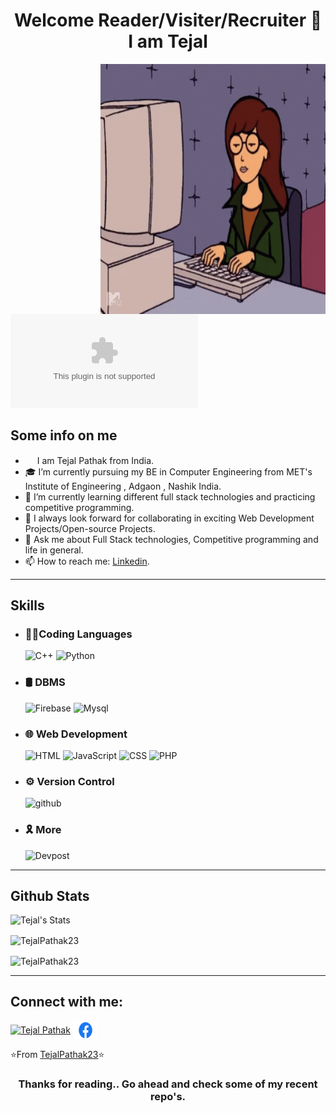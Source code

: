 <!-- ### Hi there 👋 -->

<!--
**TejalPathak23/TejalPathak23** is a ✨ _special_ ✨ repository because its `README.md` (this file) appears on your GitHub profile.

Here are some ideas to get you started:

- 🔭 I’m currently working on ...
- 🌱 I’m currently learning ...
- 👯 I’m looking to collaborate on ...
- 🤔 I’m looking for help with ...
- 💬 Ask me about ...
- 📫 How to reach me: ...
- 😄 Pronouns: ...
- ⚡ Fun fact: ...
-->

<h1 align="center"> Welcome Reader/Visiter/Recruiter 👋 I am Tejal</h1>
<!--   <img align="right" alt="GIF" src="https://github.com/TejalPathak23/TejalPathak23/blob/main/coding.gif" width="360"/> -->
  <img align="right" alt="GIF" src="https://github.com/TejalPathak23/TejalPathak23/blob/main/coding.gif" width="360" height="400"/>
<!-- <p align="left"> <img src="https://komarev.com/ghpvc/?username=DeepF02&label=Profile%20views&color=0e75b6&style=flat" alt="my profile views" /></p> -->

[![Twitter](https://img.shields.io/twitter/url/https/twitter.com)](https://mobile.twitter.com/TejalPathak23)


## Some info on me<br>
- <img src ="https://s3.amazonaws.com/pix.iemoji.com/images/emoji/apple/ios-12/256/boy-light-skin-tone.png" height= 15px width = 15px> I am Tejal Pathak from India.
- 🎓 I’m currently pursuing my BE in Computer Engineering from MET's Institute of Engineering , Adgaon , Nashik India.
- 🌱 I’m currently learning different full stack technologies and practicing competitive programming.
- 👯 I always look forward for collaborating in exciting Web Development Projects/Open-source Projects.
- 💬 Ask me about Full Stack technologies, Competitive programming and life in general.
- 📫 How to reach me: [Linkedin](https://www.linkedin.com/in/tejal-pathak-84bba31b1/).




***************
## Skills
- ### 👩‍💻Coding Languages
  ![C++](https://img.shields.io/badge/C%2B%2B-00599C?style=for-the-badge&logo=c%2B%2B&logoColor=white)
  ![Python](https://img.shields.io/badge/Python-FFD43B?style=for-the-badge&logo=python&logoColor=darkgreen)
  
- ### 🛢 DBMS
  ![Firebase](https://img.shields.io/badge/Firebase-4EA94B?style=for-the-badge&logo=Firebase&logoColor=white)
  ![Mysql](https://img.shields.io/badge/MySQL-00000F?style=for-the-badge&logo=mysql&logoColor=white)

- ### 🌐 Web Development
  ![HTML](https://img.shields.io/badge/HTML-E34F26?style=for-the-badge&logo=html5&logoColor=white)
  ![JavaScript](https://img.shields.io/badge/JavaScript-339933?style=for-the-badge&logo=JavaScript&logoColor=white)
  ![CSS](https://img.shields.io/badge/css-1572B6?style=for-the-badge&logo=CSS3&logoColor=white)
  ![PHP](https://img.shields.io/badge/PHP-777BB4?style=for-the-badge&logo=PHP&logoColor=white)


- ### ⚙️ Version Control
  ![github](https://img.shields.io/badge/GitHub-100000?style=for-the-badge&logo=github&logoColor=white)
  
  
- ### 🎗 More
  ![Devpost](https://img.shields.io/badge/DevPost-100000?style=for-the-badge&logo=Devpost&logoColor=white)
  



***************
## Github Stats
<p align="left">
  <img src="https://github-readme-stats.vercel.app/api?username=TejalPathak23&count_private=true&hide=stars&show_icons=true&theme=cobalt&include_all_commits=true" alt="Tejal's Stats" /> 
  <p align="left"><img align="center" src="https://github-readme-streak-stats.herokuapp.com/?user=TejalPathak23&theme=cobalt" alt="TejalPathak23" /></p>
<!-- </p> -->
 <p align="left"><img align="center" src="https://github-readme-stats.vercel.app/api/top-langs/?username=TejalPathak23&layout=compact&show_icons=true&theme=cobalt" alt="TejalPathak23" /></p>
</p>

***************
## Connect with me:
<p align="left">
  <a href="https://www.linkedin.com/in/tejal-pathak-84bba31b1/" target="_blank"><img align="center" src="https://raw.githubusercontent.com/rahuldkjain/github-profile-readme-generator/master/src/images/icons/Social/linked-in-alt.svg" alt="Tejal Pathak" height="30" width="40" /></a>
  <a href="https://www.facebook.com/tejal.pathak.23/" target="_blank"><img align="center" src="https://github.com/TejalPathak23/TejalPathak23/blob/main/Facebook-logo.png" alt="Tejal Pathak" height="30" width="40" /></a>
</p>


⭐️From [TejalPathak23](https://github.com/TejalPathak23)⭐️

<h3 align="center"> Thanks for reading.. Go ahead and check some of my recent repo's.</h3>
